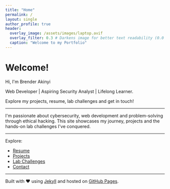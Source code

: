 ```yaml
---
title: "Home"
permalink: /
layout: single
author_profile: true
header:
  overlay_image: /assets/images/laptop.avif
  overlay_filter: 0.3 # Darkens image for better text readability (0.0 to 1.0)
  caption: "Welcome to my Portfolio"
---
```


# Welcome!

Hi, I'm Brender Akinyi 

Web Developer | Aspiring Security Analyst | Lifelong Learner.

Explore my projects, resume, lab challenges and get in touch!

---

I'm passionate about cybersecurity, web development and problem-solving through ethical hacking. This site showcases my journey, projects and the hands-on lab challenges I've conquered.

---

Explore:
- [Resume](../resume/)
- [Projects](../projects/)
- [Lab Challenges](../lab_challenges/)
- [Contact](../contact/)
  
---







Built with ❤️ using [Jekyll](https://jekyllrb.com) and hosted on [GitHub Pages](https://pages.github.com).
